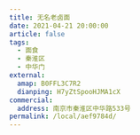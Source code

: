 ```yaml
---
title: 无名老卤面
date: 2021-04-21 20:00:00
article: false
tags:
  - 面食
  - 秦淮区
  - 中华门
external:
  amap: B0FFL3C7R2
  dianping: H7yZtSpooHJMA1cX
commercial:
  address: 南京市秦淮区中华路533号
permalink: /local/aef9784d/
---
```


<Infobox/>
